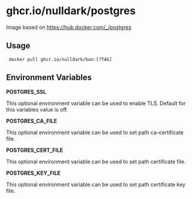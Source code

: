 # ghcr.io/nulldark/postgres

Image based on https://hub.docker.com/_/postgres

## Usage

``` docker pull ghcr.io/nulldark/bun:[?TAG]```

## Environment Variables

**POSTGRES_SSL**

This optional environment variable can be used to enable TLS. Default for this variables value is off.

**POSTGRES_CA_FILE**

This optional environment variable can be used to set path ca-certificate file.

**POSTGRES_CERT_FILE**

This optional environment variable can be used to set path certificate file.

**POSTGRES_KEY_FILE**

This optional environment variable can be used to set path certificate key file.
